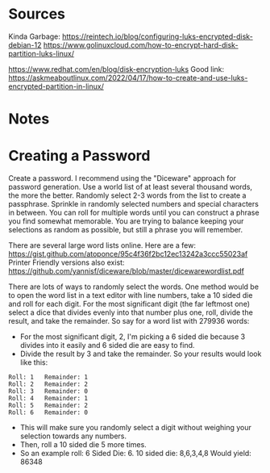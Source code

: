 # Sources
Kinda Garbage:
https://reintech.io/blog/configuring-luks-encrypted-disk-debian-12
https://www.golinuxcloud.com/how-to-encrypt-hard-disk-partition-luks-linux/

https://www.redhat.com/en/blog/disk-encryption-luks
Good link:
https://askmeaboutlinux.com/2022/04/17/how-to-create-and-use-luks-encrypted-partition-in-linux/

# Notes


# Creating a Password
Create a password. I recommend using the "Diceware" approach for password generation. Use a world list of at least several thousand words, the more the better. 
Randomly select 2-3 words from the list to create a passphrase. Sprinkle in randomly selected numbers and special characters in between. 
You can roll for multiple words until you can construct a phrase you find somewhat memorable. You are trying to balance keeping your selections as random as possible, but still a phrase you will remember.

There are several large word lists online. Here are a few: https://gist.github.com/atoponce/95c4f36f2bc12ec13242a3ccc55023af
Printer Friendly versions also exist: https://github.com/yannisf/diceware/blob/master/dicewarewordlist.pdf

There are lots of ways to randomly select the words. One method would be to open the word list in a text editor with line numbers, take a 10 sided die and roll for each digit.
For the most significant digit (the far leftmost one) select a dice that divides evenly into that number plus one, roll, divide the result, and take the remainder.
So say for a word list with 279936 words:
* For the most significant digit, 2, I'm picking a 6 sided die because 3 divides into it easily and 6 sided die are easy to find.
* Divide the result by 3 and take the remainder. So your results would look like this:
```
Roll: 1   Remainder: 1
Roll: 2   Remainder: 2
Roll: 3   Remainder: 0
Roll: 4   Remainder: 1
Roll: 5   Remainder: 2
Roll: 6   Remainder: 0
```
* This will make sure you randomly select a digit without weighing your selection towards any numbers.
* Then, roll a 10 sided die 5 more times.
* So an example roll: 6 Sided Die: 6. 10 sided die: 8,6,3,4,8 Would yield: 86348


